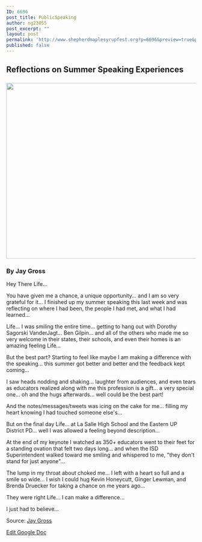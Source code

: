 ```yaml
---
ID: 6696
post_title: PublicSpeaking
author: ng23055
post_excerpt: ""
layout: post
permalink: 'http://www.shepherdmaplesyrupfest.org?p=6696&preview=true&preview_id=6696'
published: false
---
```

<h2>Reflections on Summer Speaking Experiences</h2>
<h3><img title="" src="http://www.shepherdmaplesyrupfest.org/wp-content/uploads/2017/09/null-1.png" alt="" width="624" height="468" /></h3>
<h3>By Jay Gross</h3>
Hey There Life…

You have given me a chance, a unique opportunity... and I am so very grateful for it...
I finished up my summer speaking this last week and was reflecting on where I had been, the people I had met, and what I had learned…

Life... I was smiling the entire time... getting to hang out with Dorothy Sagorski VanderJagt... Ben Gilpin... and all of the others who made me so very welcome in their states, their schools, and even their homes is an amazing feeling Life…

But the best part? Starting to feel like maybe I am making a difference with the speaking... this summer got better and better and the feedback kept coming…

I saw heads nodding and shaking... laughter from audiences, and even tears as educators realized along with me this profession is a gift... a very special one... oh and the hugs afterwards... well could be the best part!

And the notes/messages/tweets was icing on the cake for me... filling my heart knowing I had touched someone else's…

But on the final day Life... at La Salle High School and the Eastern UP District PD... well I was allowed a feeling beyond description…

At the end of my keynote I watched as 350+ educators went to their feet for a standing ovation that felt two days long... and when the ISD Superintendent walked toward me smiling and whispered to me, "they don't stand for just anyone"...

The lump in my throat about choked me... I left with a heart so full and a smile so wide...
I wish I could hug Kevin Honeycutt, Ginger Lewman, and Brenda Druecker for taking a chance on me years ago…

They were right Life... I can make a difference…

I just had to believe…

Source: <a href="https://www.facebook.com/jgross811/posts/10155362472388445">Jay Gross</a>

<a href="https://docs.google.com/document/d/1sPUkgYtGQlvDROmkw18qWxBCAv2sSUHi2JBkYvx4DnI/edit?usp=sharing">Edit Google Doc</a>
